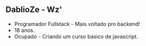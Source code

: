 ## DablioZe - Wz'

* Programador Fullstack - Mais voltado pro backend!
* 18 anos.
* Ocupado - Criando um curso basico de javascript.
